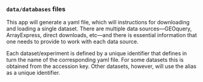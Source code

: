 ### `data/databases` files

This app will generate a yaml file, which will instructions for downloading and loading a single dataset. There are multiple data sources&mdash;GEOquery, ArrayExpress, direct downloads, etc&mdash;and there is essential information that one needs to provide to work with each data source. 

Each dataset/experiment is defined by a unique identifier that defines in turn the name of the corresponding yaml file. For some datasets this is obtained from the accession key. Other datasets, however, will use the alias as a unique identifier.

